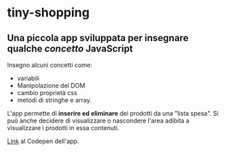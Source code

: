 # tiny-shopping
## Una piccola app sviluppata per insegnare qualche *concetto* JavaScript


Insegno alcuni concetti come:

* variabili
* Manipolazione del DOM
* cambio proprietà css
* metodi di stringhe e array.

L'app permette di **inserire ed eliminare** dei prodotti da una "lista spesa". Si può anche decidere di visualizzare o nascondere
l'area adibita a visualizzare i prodotti in essa contenuti.

[Link](https://codepen.io/Floydz/pen/mqYYqE) al Codepen dell'app.
